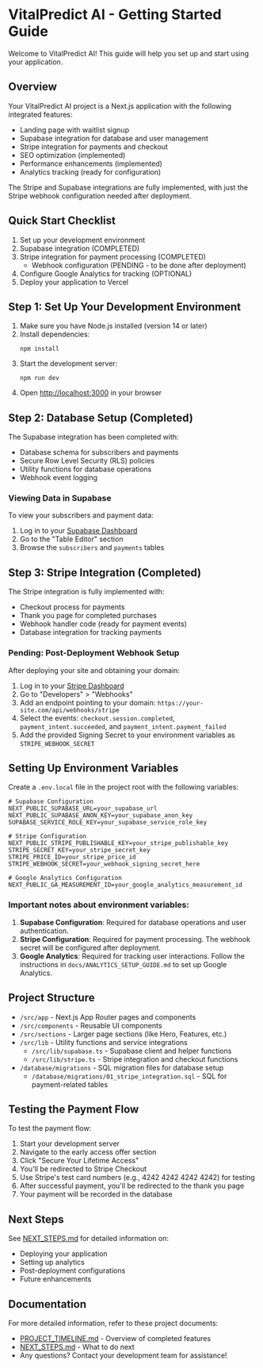 # VitalPredict AI - Getting Started Guide

Welcome to VitalPredict AI! This guide will help you set up and start using your application.

## Overview

Your VitalPredict AI project is a Next.js application with the following integrated features:

- Landing page with waitlist signup
- Supabase integration for database and user management
- Stripe integration for payments and checkout
- SEO optimization (implemented)
- Performance enhancements (implemented)
- Analytics tracking (ready for configuration)

The Stripe and Supabase integrations are fully implemented, with just the Stripe webhook configuration needed after deployment.

## Quick Start Checklist

1. Set up your development environment
2. Supabase integration (COMPLETED)
3. Stripe integration for payment processing (COMPLETED)
   - Webhook configuration (PENDING - to be done after deployment)
4. Configure Google Analytics for tracking (OPTIONAL)
5. Deploy your application to Vercel

## Step 1: Set Up Your Development Environment

1. Make sure you have Node.js installed (version 14 or later)
2. Install dependencies:
   ```
   npm install
   ```
3. Start the development server:
   ```
   npm run dev
   ```
4. Open [http://localhost:3000](http://localhost:3000) in your browser

## Step 2: Database Setup (Completed)

The Supabase integration has been completed with:
- Database schema for subscribers and payments
- Secure Row Level Security (RLS) policies
- Utility functions for database operations
- Webhook event logging

### Viewing Data in Supabase
To view your subscribers and payment data:
1. Log in to your [Supabase Dashboard](https://app.supabase.com)
2. Go to the "Table Editor" section
3. Browse the `subscribers` and `payments` tables

## Step 3: Stripe Integration (Completed)

The Stripe integration is fully implemented with:
- Checkout process for payments
- Thank you page for completed purchases
- Webhook handler code (ready for payment events)
- Database integration for tracking payments

### Pending: Post-Deployment Webhook Setup
After deploying your site and obtaining your domain:
1. Log in to your [Stripe Dashboard](https://dashboard.stripe.com)
2. Go to "Developers" > "Webhooks"
3. Add an endpoint pointing to your domain: `https://your-site.com/api/webhooks/stripe`
4. Select the events: `checkout.session.completed`, `payment_intent.succeeded`, and `payment_intent.payment_failed`
5. Add the provided Signing Secret to your environment variables as `STRIPE_WEBHOOK_SECRET`

## Setting Up Environment Variables

Create a `.env.local` file in the project root with the following variables:

```
# Supabase Configuration
NEXT_PUBLIC_SUPABASE_URL=your_supabase_url
NEXT_PUBLIC_SUPABASE_ANON_KEY=your_supabase_anon_key
SUPABASE_SERVICE_ROLE_KEY=your_supabase_service_role_key

# Stripe Configuration
NEXT_PUBLIC_STRIPE_PUBLISHABLE_KEY=your_stripe_publishable_key
STRIPE_SECRET_KEY=your_stripe_secret_key
STRIPE_PRICE_ID=your_stripe_price_id
STRIPE_WEBHOOK_SECRET=your_webhook_signing_secret_here

# Google Analytics Configuration
NEXT_PUBLIC_GA_MEASUREMENT_ID=your_google_analytics_measurement_id
```

### Important notes about environment variables:

1. **Supabase Configuration**: Required for database operations and user authentication.
2. **Stripe Configuration**: Required for payment processing. The webhook secret will be configured after deployment.
3. **Google Analytics**: Required for tracking user interactions. Follow the instructions in `docs/ANALYTICS_SETUP_GUIDE.md` to set up Google Analytics.

## Project Structure

- `/src/app` - Next.js App Router pages and components
- `/src/components` - Reusable UI components
- `/src/sections` - Larger page sections (like Hero, Features, etc.)
- `/src/lib` - Utility functions and service integrations
  - `/src/lib/supabase.ts` - Supabase client and helper functions
  - `/src/lib/stripe.ts` - Stripe integration and checkout functions
- `/database/migrations` - SQL migration files for database setup
  - `/database/migrations/01_stripe_integration.sql` - SQL for payment-related tables

## Testing the Payment Flow

To test the payment flow:
1. Start your development server
2. Navigate to the early access offer section
3. Click "Secure Your Lifetime Access"
4. You'll be redirected to Stripe Checkout
5. Use Stripe's test card numbers (e.g., 4242 4242 4242 4242) for testing
6. After successful payment, you'll be redirected to the thank you page
7. Your payment will be recorded in the database

## Next Steps

See [NEXT_STEPS.md](./NEXT_STEPS.md) for detailed information on:
- Deploying your application
- Setting up analytics
- Post-deployment configurations
- Future enhancements

## Documentation

For more detailed information, refer to these project documents:
- [PROJECT_TIMELINE.md](./PROJECT_TIMELINE.md) - Overview of completed features
- [NEXT_STEPS.md](./NEXT_STEPS.md) - What to do next
- Any questions? Contact your development team for assistance!
